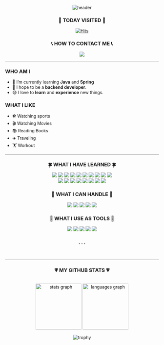 <!--### Hi there 👋-->

<!--
**ZzinB/ZzinB** is a ✨ _special_ ✨ repository because its `README.md` (this file) appears on your GitHub profile.

Here are some ideas to get you started:

- 🔭 I’m currently working on ...
- 🌱 I’m currently learning ...
- 👯 I’m looking to collaborate on ...
- 🤔 I’m looking for help with ...
- 💬 Ask me about ...
- 📫 How to reach me: ...
- 😄 Pronouns: ...
- ⚡ Fun fact: ...
-->


<div align="Center">

<!--![header](https://capsule-render.vercel.app/api?type=transparent&color=auto&fontColor=F7819F&section=header&text=Shinbi%20WORLD&fontSize=80&animation=fadeIn&fontAlignY=80&fontAlign=50&desc=Welcome%20to&descAlignY=13.5&descAlign=50&animation=twinkling)-->

![header](https://capsule-render.vercel.app/api?type=cylinder&height=180&color=gradient&text=Shinbi's%20World&fontAlignY=60&fontAlign=50&desc=Welcome%20to&descAlignY=23.5&descAlign=33&animation=twinkling)
<br/>

</div>

<div align="Center">
<p align='Center'>

### 🔆 TODAY VISITED 🔆

[![Hits](https://hits.seeyoufarm.com/api/count/incr/badge.svg?url=https%3A%2F%2Fgithub.com%2FZzinB&count_bg=%23B5E1FF&title_bg=%2383B2FF&icon=smugmug.svg&icon_color=%23E7E7E7&title=VISIT&edge_flat=false)](https://github.com/ZzinB)


### 📞 HOW TO CONTACT ME 📞
<a href="https://myste-leee.tistory.com/"> 
  <img src="https://img.shields.io/badge/Tistory-000000?style=flat-square&logo=Tistory&logoColor=white&link=myste-leee.tistory.com"> 
</a>    
<!--<a href="mailto:@gmail.com">
    <img src="https://img.shields.io/badge/Gmail-EA4335?style=flat-square&logo=Gmail&logoColor=black"/>
</a>-->

<br> 


</p>
</div>

<hr/>

         
### WHO AM I

- 🌱 I’m currently learning __Java__ and __Spring__
- 🏁 I hope to be a __backend developer__.
- 😄 I love to __learn__ and __experience__ new things.

### WHAT I LIKE

- ⚽ Watching sports
- 🎬 Watching Movies
- 📚 Reading Books    
- ️✈️ Traveling
- 🏋 Workout


<hr/>

<div align="center">

### 🍀 WHAT I HAVE LEARNED 🍀

<img src="https://img.shields.io/badge/C-555555?style=flat-square&logo=C&logoColor=white"/>
<img src="https://img.shields.io/badge/C++-F34B7D?style=flat-square&logo=C%2B%2B&logoColor=white"/>
<img src="https://img.shields.io/badge/Python-699dc9?style=flat-square&logo=Python&logoColor=black"/>
<img src="https://img.shields.io/badge/JAVA-B07219?style=flat-square&logo=Java&logoColor=black"/>
<img src="https://img.shields.io/badge/linux-FCC624?style=flat-square&logo=linux&logoColor=black">
<img src="https://img.shields.io/badge/Unity-FFFFFFC?style=flat-square&logo=Unity&logoColor=black">

<img src="https://img.shields.io/badge/HTML-E34F26?style=flat-square&logo=HTML5&logoColor=black"/>
<img src="https://img.shields.io/badge/CSS-1572B6?style=flat-square&logo=CSS3&logoColor=black"/>
<img src="https://img.shields.io/badge/JavaScript-F7DF1E?style=flat-square&logo=JavaScript&logoColor=black"/>
<img src="https://img.shields.io/badge/TypeScript-3178C6?style=flat-square&logo=TypeScript&logoColor=black"/>

<br/>
<img src="https://img.shields.io/badge/Amazon%20AWS-232F3E?style=flat-square&logo=Amazon%20AWS&logoColor=white"/>
<img src="https://img.shields.io/badge/Amazon%20EC2-FF9900?style=flat-square&logo=Amazon%20EC2&logoColor=black"/>
<img src="https://img.shields.io/badge/Amazon%20RDS-527FFF?style=flat-square&logo=Amazon%20RDS&logoColor=black"/>
<img src="https://img.shields.io/badge/Amazon%20S3-569A31?style=flat-square&logo=Amazon%20S3&logoColor=black"/>
<img src="https://img.shields.io/badge/Flutter-02569B?style=flat-square&logo=Flutter&logoColor=white">
<img src="https://img.shields.io/badge/Bootstrap-7952B3?style=flat-square&logo=Bootstrap&logoColor=white">
 <img src="https://img.shields.io/badge/Figma-F24E1E?style=flat-square&logo=Figma&logoColor=white">
<img src="https://img.shields.io/badge/MongoDB-47A248?style=flat-square&logo=MongoDB&logoColor=white"/></a></a>

<br/>   

### 🌈 WHAT I CAN HANDLE 🌈

<img src="https://img.shields.io/badge/Spring-6DB33F?style=flat-square&logo=Spring&logoColor=black"/>
<img src="https://img.shields.io/badge/Spring%20Boot-6DB33F?style=flat-square&logo=Spring%20Boot&logoColor=black"/>
<img src="https://img.shields.io/badge/Django-092E20?style=flat-square&logo=Django&logoColor=white"/></a>
<img src="https://img.shields.io/badge/MySQL-4479A1?style=flat-square&logo=MySQL&logoColor=black"/>
<img src="https://img.shields.io/badge/MariaDB-003545?style=flat-square&logo=MariaDB&logoColor=white"/>
<br/>
    

### 🍁 WHAT I USE AS TOOLS 🍁

<img src="https://img.shields.io/badge/Github-181717?style=flat-square&logo=Github&logoColor=white"/>
<img src="https://img.shields.io/badge/Postman-FF6C37?style=flat-square&logo=Postman&logoColor=white"/>
<img src="https://img.shields.io/badge/Notion-000000?style=flat-square&logo=Notion&logoColor=white"/>
<img src="https://img.shields.io/badge/Slack-4A154B?style=flat-square&logo=Slack&logoColor=white"/>
<img src="https://img.shields.io/badge/Discord-5865F2?style=flat-square&logo=Discord&logoColor=white"/>


### . . .
<br/>    
<hr/>

### 💗 MY GITHUB STATS 💗

<br/>

<!--
- 👯 I’m looking to collaborate on ...
- 🤔 I’m looking for help with ...
- 💬 Ask me about ...
- 📫 How to reach me: ...
-->

<!--
![Top Langs](https://github-readme-stats.vercel.app/api/top-langs/?username=ZzinB&hide=Jupyter%20Notebook,C,Assembly,Shell,Perl,Roff,Makefile,SmPL,Yacc&layout=compact&theme=dark)
![Shinbi Lee's GitHub stats](https://github-readme-stats.vercel.app/api?username=ZzinB&show_icons=true&theme=radical)
-->


<!-- <img src="https://github-readme-stats.vercel.app/api?username=ZzinB&theme=radical&show_icons=true" height="165">
<img src="https://github-readme-streak-stats.herokuapp.com?user=ZzinB&theme=cobalt&ring=e05397&fire=e05397" alt="ZzinB" />
-->

<img src="https://github-readme-stats.vercel.app/api?username=ZzinB&hide_title=false&hide_rank=false&show_icons=true&include_all_commits=true&count_private=true&disable_animations=false&theme=dracula&locale=en&hide_border=false&order=1" height="150" alt="stats graph"/>
<img src="https://github-readme-stats.vercel.app/api/top-langs?username=ZzinB&locale=en&hide_title=false&layout=compact&card_width=320&langs_count=5&theme=dracula&hide_border=false&order=2" height="150" alt="languages graph"/>

![trophy](https://github-profile-trophy.vercel.app/?username=ZzinB&title=MultiLanguage,Commits,Organizations,PullRequest,Repositories,Reviews,Followers&column=7&theme=onedark)



<!--
![streak](https://github-readme-streak-stats.herokuapp.com?user=ZzinB&theme=cobalt&ring=e05397&fire=e05397)
-->

</div>
